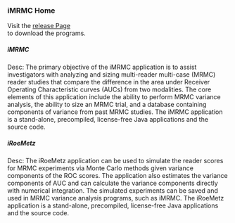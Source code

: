 <h3>iMRMC Home</h3>

Visit the <a href="https://github.com/DIDSR/iMRMC/releases" rel="nofollow">release Page</a><br/> to download the programs.

<h5>iMRMC</h5>

Desc: The primary objective of the iMRMC application is to assist investigators with analyzing and sizing multi-reader multi-case (MRMC) reader studies that compare the difference in the area under Receiver Operating Characteristic curves (AUCs) from two modalities. The core elements of this application include the ability to perform MRMC variance analysis, the ability to size an MRMC trial, and a database containing components of variance from past MRMC studies. The iMRMC application is a stand-alone, precompiled, license-free Java applications and the source code. 

<h5>iRoeMetz</h5>

Desc: The iRoeMetz application can be used to simulate the reader scores for MRMC experiments via Monte Carlo methods given variance components of the ROC scores. The application also estimates the variance components of AUC and can calculate the variance components directly with numerical integration. The simulated experiments can be saved and used in MRMC variance analysis programs, such as iMRMC. The iRoeMetz application is a stand-alone, precompiled, license-free Java applications and the source code.
